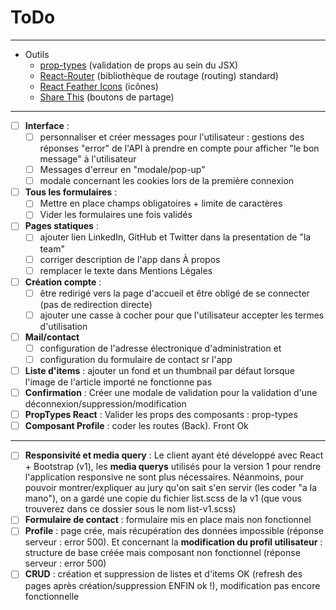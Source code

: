 # ToDo

---

- Outils
  - [prop-types](https://github.com/facebook/prop-types) (validation de props au sein du JSX)
  - [React-Router](https://reactrouter.com/) (bibliothèque de routage (routing) standard)
  - [React Feather Icons](https://feathericons.com/) (icônes)
  - [Share This](https://github.com/sharethis-github/sharethis-reactjs) (boutons de partage)

---

- [ ] __Interface__ :
  - [ ] personnaliser et créer messages pour l'utilisateur : gestions des réponses "error" de l'API à prendre en compte pour afficher "le bon message" à l'utilisateur
  - [ ] Messages d'erreur en "modale/pop-up"
  - [ ] modale concernant les cookies lors de la première connexion
- [ ] __Tous les formulaires__ :
  - [ ] Mettre en place champs obligatoires + limite de caractères
  - [ ] Vider les formulaires une fois validés
- [ ] __Pages statiques__ :
  - [ ] ajouter lien LinkedIn, GitHub et Twitter dans la presentation de "la team"
  - [ ] corriger description de l'app dans À propos
  - [ ] remplacer le texte dans Mentions Légales
- [ ] __Création compte__ :
  - [ ] être redirigé vers la page d'accueil et être obligé de se connecter (pas de redirection directe)
  - [ ] ajouter une casse à cocher pour que l'utilisateur accepter les termes d'utilisation
- [ ] __Mail/contact__
  - [ ] configuration de l'adresse électronique d'administration et 
  - [ ] configuration du formulaire de contact sr l'app
- [ ] __Liste d'items__ : ajouter un fond et un thumbnail par défaut lorsque l'image de l'article importé ne fonctionne pas
- [ ] __Confirmation__ : Créer une modale de validation pour la validation d'une déconnexion/suppression/modification
- [ ] __PropTypes React__ : Valider les props des composants : prop-types
- [ ] __Composant Profile__ : coder les routes (Back). Front Ok

---

- [ ] __Responsivité et media query__ : Le client ayant été développé avec React + Bootstrap (v1), les __media querys__ utilisés pour la version 1 pour rendre l'application responsive ne sont plus nécessaires. Néanmoins, pour pouvoir montrer/expliquer au jury qu'on sait s'en servir (les coder "a la mano"), on a gardé une copie du fichier list.scss de la v1 (que vous trouverez dans ce dossier sous le nom list-v1.scss)
- [ ] __Formulaire de contact__ : formulaire mis en place mais non fonctionnel
- [ ] __Profile__ : page crée, mais récupération des données impossible (réponse serveur : error 500). Et concernant la __modification du profil utilisateur__ : structure de base créée mais composant non fonctionnel (réponse serveur : error 500)
- [ ] __CRUD__ : création et suppression de listes et d'items OK (refresh des pages après création/suppression ENFIN ok !), modification pas encore fonctionnelle
